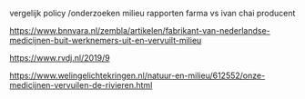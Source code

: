 

vergelijk policy /onderzoeken milieu rapporten farma vs ivan chai producent 

https://www.bnnvara.nl/zembla/artikelen/fabrikant-van-nederlandse-medicijnen-buit-werknemers-uit-en-vervuilt-milieu

https://www.rvdj.nl/2019/9

https://www.welingelichtekringen.nl/natuur-en-milieu/612552/onze-medicijnen-vervuilen-de-rivieren.html
